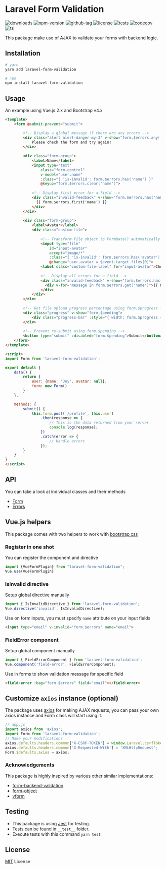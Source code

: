 # Laravel Form Validation

[![downloads](https://badgen.net/npm/dt/laravel-form-validation)](http://npm-stats.com/~packages/laravel-form-validation)
[![npm-version](https://badgen.net/npm/v/laravel-form-validation)](https://www.npmjs.com/package/laravel-form-validation)
[![github-tag](https://badgen.net/github/tag/ankurk91/laravel-form-validation)](https://github.com/ankurk91/laravel-form-validation/)
[![license](https://badgen.net/github/license/ankurk91/laravel-form-validation)](https://yarnpkg.com/en/package/laravel-form-validation)
[![tests](https://github.com/ankurk91/laravel-form-validation/workflows/tests/badge.svg)](https://github.com/ankurk91/laravel-form-validation/actions)
[![codecov](https://codecov.io/gh/ankurk91/laravel-form-validation/branch/master/graph/badge.svg)](https://codecov.io/gh/ankurk91/laravel-form-validation)
![ts](https://badgen.net/badge/Built%20With/TypeScript/blue)

This package make use of AJAX to validate your forms with backend logic.

## Installation
```bash
# yarn
yarn add laravel-form-validation

# npm
npm install laravel-form-validation 
```

## Usage
An example using Vue.js 2.x and Bootstrap v4.x
```html
<template>
    <form @submit.prevent="submit">

        <!-- Display a global message if there are any errors -->
        <div class="alert alert-danger my-3" v-show="form.$errors.any()">
            Please check the form and try again!
        </div>
        
        <div class="form-group">
            <label>Name</label>
            <input type="text" 
                class="form-control" 
                v-model="user.name" 
                :class="{ 'is-invalid': form.$errors.has('name') }"
                @keyup="form.$errors.clear('name')">
            
            <!-- Display first error for a field -->
            <div class="invalid-feedback" v-show="form.$errors.has('name')">
              {{ form.$errors.first('name') }}
            </div>
        </div>
        
        <div class="form-group">
            <label>Avatar</label>
            <div class="custom-file">
                
                <!-- Transform File object to FormData() automatically -->
                <input type="file"                                       
                    id="input-avatar" 
                    accept="image/*"
                    :class="{ 'is-invalid': form.$errors.has('avatar') }"
                    @change="user.avatar = $event.target.files[0]">
                <label class="custom-file-label" for="input-avatar">Choose image...</label>
                
                <!-- Display all errors for a field -->
                <div class="invalid-feedback" v-show="form.$errors.has('avatar')">
                  <div v-for="message in form.$errors.get('name')">{{ message }}</div>
                </div>
            </div>
        </div>
        
        <!-- Get file upload progress percentage using form.$progress -->
        <div class="progress" v-show="form.$pending">
            <div class="progress-bar" :style="{ width: form.$progress + '%' }">{{ form.$progress }}%</div>
        </div>    
        
        <!-- Prevent re-submit using form.$pending -->
        <button type="submit" :disabled="form.$pending">Submit</button>
    </form>
</template>

<script>
import Form from 'laravel-form-validation';

export default {
    data() {
        return {
            user: {name: 'Joy', avatar: null},
            form: new Form()
        }
    },

    methods: {
        submit() {
            this.form.post('/profile', this.user)
                .then(response => {
                    // This is the data returned from your server
                    console.log(response);
                })
                .catch(error => {
                    // Handle errors
                });
        }
    }
}
</script>
```

## API
You can take a look at individual classes and their methods
* [Form](./src/Form.ts)
* [Errors](./src/Errors.ts)

## Vue.js helpers
This package comes with two helpers to work with [bootstrap css](https://getbootstrap.com/docs/4.5/components/forms/#how-it-works)
### Register in one shot
You can register the component and directive
```js
import {VueFormPlugin} from "laravel-form-validation";
Vue.use(VueFormPlugin)
```
### IsInvalid directive
Setup global directive manually
```js
import { IsInvalidDirective } from 'laravel-form-validation';
Vue.directive('invalid', IsInvalidDirective);
```
Use on form inputs, you must specify `name` attribute on your input fields
```html
<input type="email" v-invalid="form.$errors" name="email">
```

### FieldError component
Setup global component manually
```js
import { FieldErrorComponent } from 'laravel-form-validation';
Vue.component('field-error', FieldErrorComponent);
```
Use in forms to show validation message for specific field
```html
<field-error :bag="form.$errors" field="email"></field-error>
```

## Customize `axios` instance (optional)
The package uses [axios](https://github.com/axios/axios) for making AJAX requests, 
you can pass your own axios instance and Form class will start using it.
```js
// app.js
import axios from 'axios';
import Form from 'laravel-form-validation';
// Make your modifications
axios.defaults.headers.common['X-CSRF-TOKEN'] = window.Laravel.csrfToken;
axios.defaults.headers.common['X-Requested-With'] = 'XMLHttpRequest';
Form.$defaults.axios = axios;
```

### Acknowledgements
This package is highly inspired by various other similar implementations:
* [form-backend-validation](https://github.com/spatie/form-backend-validation)
* [form-object](https://github.com/sahibalejandro/form-object)
* [vform](https://github.com/cretueusebiu/vform)

## Testing
* This package is using [Jest](https://github.com/facebook/jest) for testing.
* Tests can be found in `__test__` folder.
* Execute tests with this command `yarn test`

## License
[MIT](LICENSE.txt) License
